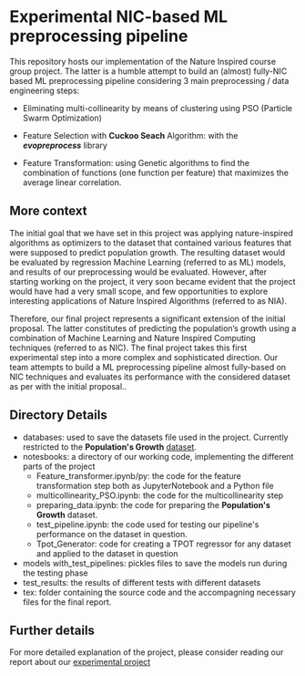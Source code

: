 # Experimental NIC-based ML preprocessing pipeline
This repository hosts our implementation of the Nature Inspired course group project. The latter is a humble attempt to build an (almost) fully-NIC based ML preprocessing pipeline considering 3 main preprocessing / data engineering steps:

* Eliminating multi-collinearity by means of clustering using PSO (Particle Swarm Optimization)
* Feature Selection with **Cuckoo Seach** Algorithm: with the ***evopreprocess*** library

* Feature Transformation: using Genetic algorithms to find the combination of functions (one function per feature) that maximizes the average linear correlation.

## More context
The initial goal that we have set in this project was applying nature-inspired algorithms as optimizers to the dataset that contained various features that were supposed to predict population growth. The resulting dataset would be evaluated by regression Machine Learning (referred to as ML) models, and results of our preprocessing would be evaluated. However, after starting working on the project, it very soon became evident that the project would have had a
very small scope, and few opportunities to explore interesting
applications of Nature Inspired Algorithms (referred to as NIA).  

Therefore, our final project represents a significant extension
of the initial proposal. The latter constitutes of predicting
the population’s growth using a combination of Machine
Learning and Nature Inspired Computing techniques (referred
to as NIC). The final project takes this first experimental
step into a more complex and sophisticated direction. Our
team attempts to build a ML preprocessing pipeline almost
fully-based on NIC techniques and evaluates its performance
with the considered dataset as per with the initial proposal.. 

## Directory Details
* databases: used to save the datasets file used in the project. Currently restricted to the **Population's Growth** [dataset](https://github.com/Daru1914/NIC_Project/blob/final/databases/final_dataset.xlsx).
* notesbooks: a directory of our working code, implementing the different parts of the project
    * Feature_transformer.ipynb/py: the code for the feature transformation step both as JupyterNotebook and a Python file
    * multicollinearity_PSO.ipynb: the code for the multicollinearity step
    * preparing_data.ipynb: the code for preparing the **Population's Growth** dataset.
    * test_pipeline.ipynb: the code used for testing our pipeline's performance on the dataset in question.
    * Tpot_Generator: code for creating a TPOT regressor for any dataset and applied to the dataset in question
* models with_test_pipelines: pickles files to save the models run during the testing phase
* test_results: the results of different tests with different datasets
* tex: folder containing the source code and the accompagning necessary files for the final report.

## Further details
For more detailed explanation of the project, please consider reading our report about our [experimental project](https://github.com/Daru1914/NIC_Project/blob/final/tex/final_report.pdf)
